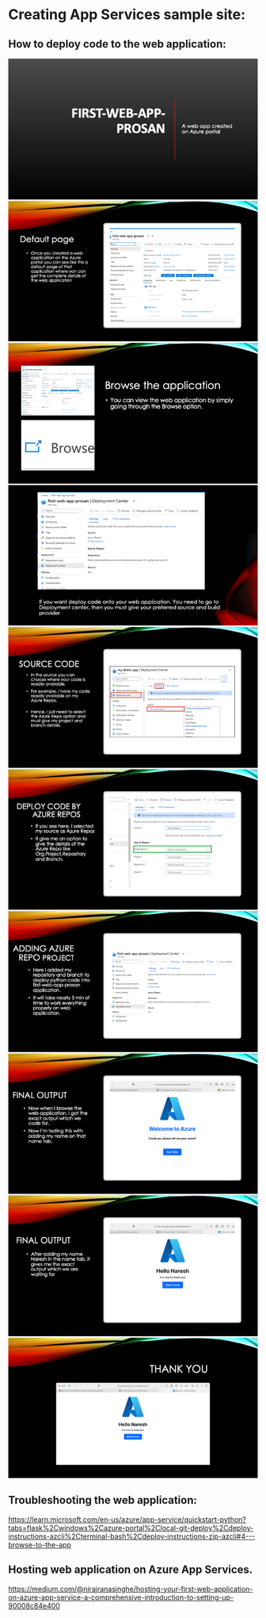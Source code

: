 # Creating App Services sample site:

## How to deploy code to the web application:

![Slide1.png](/.attachments/Slide1-a93f9e14-5fe4-48c5-b0c4-f64dc48c0220.png)![Slide2.png](/.attachments/Slide2-02885cae-242c-48c9-bab8-a217e52b1a9b.png)![Slide3.png](/.attachments/Slide3-9c8a8a19-9eed-4a03-a5c1-7229e72fac75.png)![Slide4.png](/.attachments/Slide4-40a8e092-2953-47e6-8a38-f9254ac86ad6.png)![Slide5.png](/.attachments/Slide5-56e3d84a-1a8c-4ba2-bf9b-88a2a7982c66.png)![Slide6.png](/.attachments/Slide6-596b9335-9886-42b3-9df5-8a4a94acab4c.png)![Slide7.png](/.attachments/Slide7-d861961e-1bbb-407f-8bf0-d913d06ef422.png)![Slide8.png](/.attachments/Slide8-811e12ce-df53-4cef-a53e-e3da27d70260.png)![Slide9.png](/.attachments/Slide9-b78e8297-d985-49f9-9cce-c472044a04db.png)![Slide10.png](/.attachments/Slide10-9c4e0e35-7d8f-4e7b-8bfd-8a44055f4cd4.png)


## Troubleshooting the web application:

https://learn.microsoft.com/en-us/azure/app-service/quickstart-python?tabs=flask%2Cwindows%2Cazure-portal%2Clocal-git-deploy%2Cdeploy-instructions-azcli%2Cterminal-bash%2Cdeploy-instructions-zip-azcli#4---browse-to-the-app

## Hosting web application on Azure App Services.

https://medium.com/@nirajranasinghe/hosting-your-first-web-application-on-azure-app-service-a-comprehensive-introduction-to-setting-up-90008c84e400

